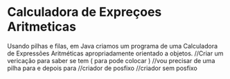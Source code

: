# Calculadora de Expreçoes Aritmeticas
Usando pilhas e filas, em Java criamos um programa de uma Calculadora de Expressões Aritméticas apropriadamente orientado a objetos.
//Criar um vericação para saber se tem ( para pode colocar ) 
//vou precisar de uma pilha para <String> e depois para <Double>
//criador de posfixo
//criador sem posfixo
